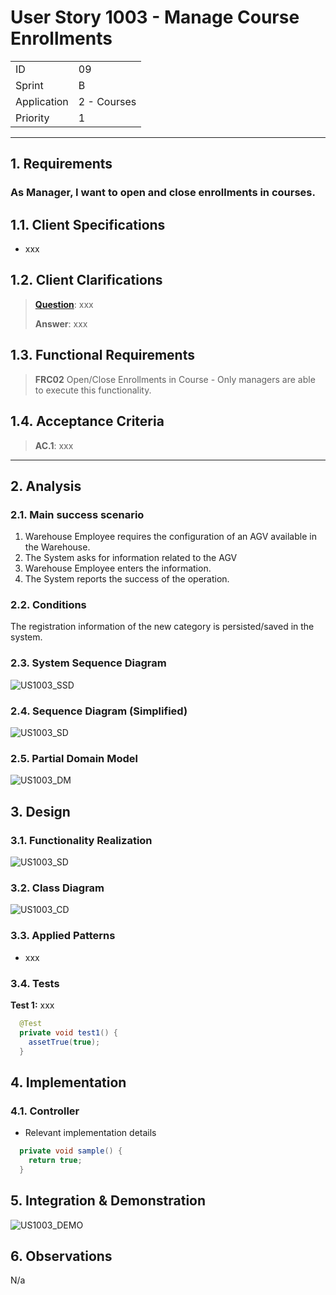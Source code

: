 # User Story 1003 - Manage Course Enrollments

|             |             |
| ----------- | ----------- |
| ID          | 09          |
| Sprint      | B           |
| Application | 2 - Courses |
| Priority    | 1           |

---

## 1. Requirements

### As Manager, I want to open and close enrollments in courses.

## 1.1. Client Specifications

- xxx

## 1.2. Client Clarifications

> [**Question**](): xxx
>
> **Answer**: xxx

## 1.3. Functional Requirements

> **FRC02** Open/Close Enrollments in Course - Only managers are able to execute this functionality.

## 1.4. Acceptance Criteria

> **AC.1**: xxx

---

## 2. Analysis

### 2.1. Main success scenario

1. Warehouse Employee requires the configuration of an AGV available in the Warehouse.
2. The System asks for information related to the AGV
3. Warehouse Employee enters the information.
4. The System reports the success of the operation.

### 2.2. Conditions

The registration information of the new category is persisted/saved in the system.

### 2.3. System Sequence Diagram

![US1003_SSD](out/US1003_SSD.svg)

### 2.4. Sequence Diagram (Simplified)

![US1003_SD](out/US1003_SD.svg)

### 2.5. Partial Domain Model

![US1003_DM](out/US1003_DM.svg)

## 3. Design

### 3.1. Functionality Realization

![US1003_SD](out/US1003_SD.svg)

### 3.2. Class Diagram

![US1003_CD](out/US1003_CD.svg)

### 3.3. Applied Patterns

- xxx

### 3.4. Tests

**Test 1:** xxx

```java
  @Test
  private void test1() {
    assetTrue(true);
  }
```

## 4. Implementation

### 4.1. Controller

- Relevant implementation details

```java
  private void sample() {
    return true;
  }
```

## 5. Integration & Demonstration

![US1003_DEMO](US1003_DEMO.png)

## 6. Observations

N/a
